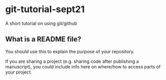 # git-tutorial-sept21
A short tutorial on using git/github

## What is a README file?

You should use this to explain the purpose of your repository. 

If you are sharing a project (e.g. sharing code after publishing a manuscript), you could include info here on where/how to access parts of your project.
